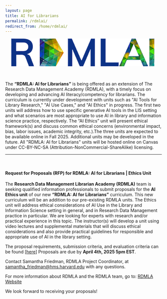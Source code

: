 ```yaml
---
layout: page
title: AI for Librarians
permalink: /rdmlai/
redirect_from: /home/rdmlai/
---
```


<p align="center"><img src="/images/icons_logos/rdmla_logo/rdmlailogo1.png" alt="RDMLAI Logo"></p> <br>

The **“RDMLA: AI for Librarians”** is being offered as an extension of The Research Data Management Academy (RDMLA), with a timely focus on developing and advancing AI literacy/competency for librarians. The curriculum is currently under development with units such as "AI Tools for Library Research," "AI Use Cases," and "AI Ethics" in progress. The first two units will address how to use specific generative AI tools in the LIS setting and what scenarios are most appropriate to use AI in library and information science practice, respectively. The “AI Ethics” unit will present ethical framework(s) and discuss common ethical concerns (environmental impact, bias, labor issues, academic integrity, etc.).The three units are expected to be available online in Fall 2025. Additional units may be developed in the future. All "RDMLA: AI for Librarians" units will be hosted online on Canvas under CC-BY-NC-SA (Attribution-NonCommercial-ShareAlike) licensing.
<br>
<hr>
<br> 
<h4><b>Request for Proposals (RFP) for RDMLA: AI for Librarians | Ethics Unit</b></h4>

The **Research Data Management Librarian Academy (RDMLA)** team is seeking qualified information professionals to submit proposals for the **AI Ethics unit** of our new **“RDMLA: AI for Librarians”** curriculum. This new curriculum will be an addition to our pre-existing RDMLA units. The Ethics unit will address ethical considerations of AI Use in the Library and Information Science setting in general, and in Research Data Management practice in particular. We are looking for experts with research and/or practical experience in this topic. The instructor(s) will develop a unit using video lectures and supplemental materials that will discuss ethical considerations and also provide practical guidelines for responsible and appropriate use of AI in the library setting.

The proposal requirements, submission criteria, and evaluation criteria can be found [[here](survey-documents/RFP_AIEthicsUnit.pdf)] Proposals are due by **April 4th, 2025 5pm EST**. 

Contact Samantha Friedman, RDMLA Project Coordinator, at samantha_friedman@hms.harvard.edu with any questions. 

For more information about RDMLA and the RDMLA team, go to: [RDMLA Website](https://rdmla.github.io)
  
We look forward to receiving your proposals!


